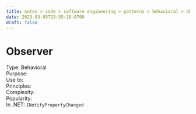 ```yaml
---
title: notes > code > software engineering > patterns > behavioral > observer
date: 2023-03-05T15:55:10-0700
draft: false
---
```

# Observer
Type: Behavioral  
Purpose:  
Use to:  
Principles:  
Complexity:  
Popularity:  
In .NET: `INotifyPropertyChanged`  
